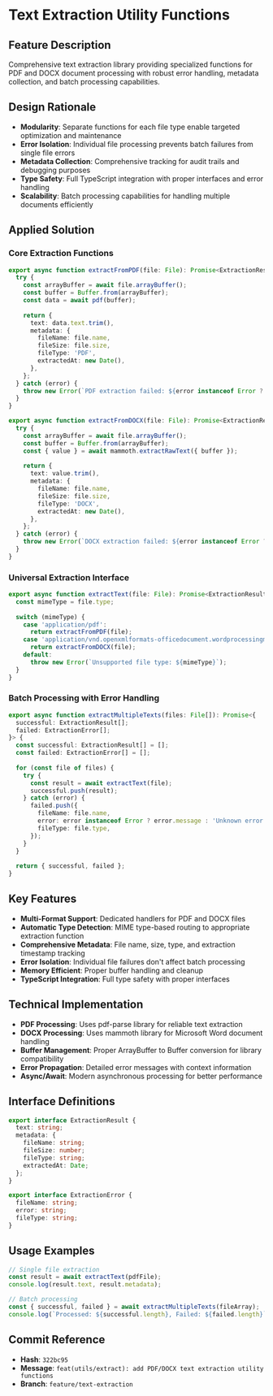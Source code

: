# Text Extraction Utility Functions

## Feature Description
Comprehensive text extraction library providing specialized functions for PDF and DOCX document processing with robust error handling, metadata collection, and batch processing capabilities.

## Design Rationale
- **Modularity**: Separate functions for each file type enable targeted optimization and maintenance
- **Error Isolation**: Individual file processing prevents batch failures from single file errors
- **Metadata Collection**: Comprehensive tracking for audit trails and debugging purposes
- **Type Safety**: Full TypeScript integration with proper interfaces and error handling
- **Scalability**: Batch processing capabilities for handling multiple documents efficiently

## Applied Solution

### Core Extraction Functions
```typescript
export async function extractFromPDF(file: File): Promise<ExtractionResult> {
  try {
    const arrayBuffer = await file.arrayBuffer();
    const buffer = Buffer.from(arrayBuffer);
    const data = await pdf(buffer);
    
    return {
      text: data.text.trim(),
      metadata: {
        fileName: file.name,
        fileSize: file.size,
        fileType: 'PDF',
        extractedAt: new Date(),
      },
    };
  } catch (error) {
    throw new Error(`PDF extraction failed: ${error instanceof Error ? error.message : 'Unknown error'}`);
  }
}

export async function extractFromDOCX(file: File): Promise<ExtractionResult> {
  try {
    const arrayBuffer = await file.arrayBuffer();
    const buffer = Buffer.from(arrayBuffer);
    const { value } = await mammoth.extractRawText({ buffer });
    
    return {
      text: value.trim(),
      metadata: {
        fileName: file.name,
        fileSize: file.size,
        fileType: 'DOCX',
        extractedAt: new Date(),
      },
    };
  } catch (error) {
    throw new Error(`DOCX extraction failed: ${error instanceof Error ? error.message : 'Unknown error'}`);
  }
}
```

### Universal Extraction Interface
```typescript
export async function extractText(file: File): Promise<ExtractionResult> {
  const mimeType = file.type;
  
  switch (mimeType) {
    case 'application/pdf':
      return extractFromPDF(file);
    case 'application/vnd.openxmlformats-officedocument.wordprocessingml.document':
      return extractFromDOCX(file);
    default:
      throw new Error(`Unsupported file type: ${mimeType}`);
  }
}
```

### Batch Processing with Error Handling
```typescript
export async function extractMultipleTexts(files: File[]): Promise<{
  successful: ExtractionResult[];
  failed: ExtractionError[];
}> {
  const successful: ExtractionResult[] = [];
  const failed: ExtractionError[] = [];
  
  for (const file of files) {
    try {
      const result = await extractText(file);
      successful.push(result);
    } catch (error) {
      failed.push({
        fileName: file.name,
        error: error instanceof Error ? error.message : 'Unknown error',
        fileType: file.type,
      });
    }
  }
  
  return { successful, failed };
}
```

## Key Features
- **Multi-Format Support**: Dedicated handlers for PDF and DOCX files
- **Automatic Type Detection**: MIME type-based routing to appropriate extraction function
- **Comprehensive Metadata**: File name, size, type, and extraction timestamp tracking
- **Error Isolation**: Individual file failures don't affect batch processing
- **Memory Efficient**: Proper buffer handling and cleanup
- **TypeScript Integration**: Full type safety with proper interfaces

## Technical Implementation
- **PDF Processing**: Uses pdf-parse library for reliable text extraction
- **DOCX Processing**: Uses mammoth library for Microsoft Word document handling
- **Buffer Management**: Proper ArrayBuffer to Buffer conversion for library compatibility
- **Error Propagation**: Detailed error messages with context information
- **Async/Await**: Modern asynchronous processing for better performance

## Interface Definitions
```typescript
export interface ExtractionResult {
  text: string;
  metadata: {
    fileName: string;
    fileSize: number;
    fileType: string;
    extractedAt: Date;
  };
}

export interface ExtractionError {
  fileName: string;
  error: string;
  fileType: string;
}
```

## Usage Examples
```typescript
// Single file extraction
const result = await extractText(pdfFile);
console.log(result.text, result.metadata);

// Batch processing
const { successful, failed } = await extractMultipleTexts(fileArray);
console.log(`Processed: ${successful.length}, Failed: ${failed.length}`);
```

## Commit Reference
- **Hash**: `322bc95`
- **Message**: `feat(utils/extract): add PDF/DOCX text extraction utility functions`
- **Branch**: `feature/text-extraction`